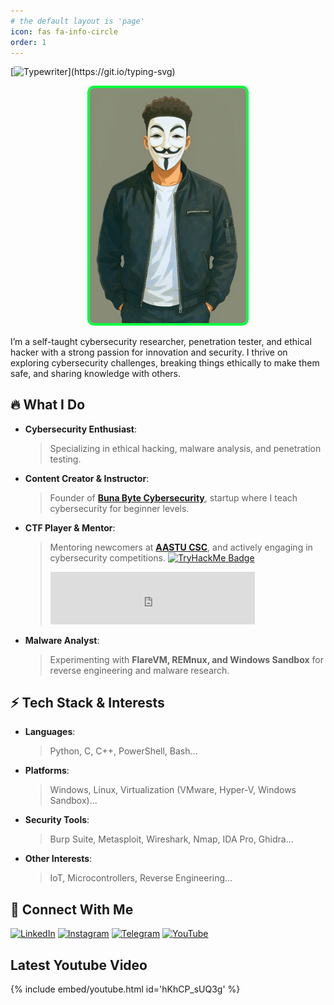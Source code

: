 ```yaml
---
# the default layout is 'page'
icon: fas fa-info-circle
order: 1
---
```


[![Typewriter](https://readme-typing-svg.herokuapp.com?font=Orbitron&size=30&duration=4000&color=00FF40&pause=500&center=true&random=false&width=1200&lines=$+Hi+there,+I'm+Befikadu+Tesfaye!+AKA+"0xfke"+👋;)](https://git.io/typing-svg) 


<div align="center">
  <img src="Images/avatar.webp" 
       alt="Befikadu Tesfaye" 
       style="border: 4px solid #00FF40; border-radius: 10px; width: 250px;">
</div>


I’m a self-taught cybersecurity researcher, penetration tester, and ethical hacker with a strong passion for innovation and security. I thrive on exploring cybersecurity challenges, breaking things ethically to make them safe, and sharing knowledge with others.

## 🔥 What I Do

- **Cybersecurity Enthusiast**:
  > Specializing in ethical hacking, malware analysis, and penetration testing.

- **Content Creator & Instructor**:
  > Founder of [**Buna Byte Cybersecurity**](https://www.youtube.com/@bunabyte), startup where I teach cybersecurity for beginner levels.

- **CTF Player & Mentor**:
  > Mentoring newcomers at [**AASTU CSC**](https://www.linkedin.com/company/aastu-cyber-security), and actively engaging in cybersecurity competitions.
  > [![TryHackMe Badge](https://img.shields.io/badge/TryHackMe-Profile-green?style=flat-square&logo=tryhackme&logoColor=white)](https://tryhackme.com/p/0xfke)
  > <iframe src="https://tryhackme.com/api/v2/badges/public-profile?userPublicId=2498267" style="border:none;width:327px;height:84px;"></iframe>


- **Malware Analyst**:
  > Experimenting with **FlareVM, REMnux, and Windows Sandbox** for reverse engineering and malware research.

## ⚡️ Tech Stack & Interests

- **Languages**:
  > Python, C, C++, PowerShell, Bash...
- **Platforms**:
  > Windows, Linux, Virtualization (VMware, Hyper-V, Windows Sandbox)...
- **Security Tools**:
  > Burp Suite, Metasploit, Wireshark, Nmap, IDA Pro, Ghidra...
- **Other Interests**:
  > IoT, Microcontrollers, Reverse Engineering...

## 🤙 Connect With Me

[![LinkedIn](https://img.shields.io/badge/LinkedIn-BefikaduTesfaye-0077B5?style=flat-square&logo=linkedin&logoColor=white)](https://www.linkedin.com/in/befikadu-tesfaye/)
[![Instagram](https://img.shields.io/badge/Instagram-BefikaduTesfaye-%23E4405F.svg?logo=Instagram&logoColor=white)](https://instagram.com/0xfke)
[![Telegram](https://img.shields.io/badge/Telegram-BunaByte-0088cc?style=flat-square&logo=telegram&logoColor=white)](https://t.me/bunabytecs)
[![YouTube](https://img.shields.io/badge/YouTube-BunaByte-red?style=flat-square&logo=youtube&logoColor=white)](https://www.youtube.com/@bunabyte?sub_confirmation=1) 

## Latest Youtube Video

{% include embed/youtube.html id='hKhCP_sUQ3g' %}

